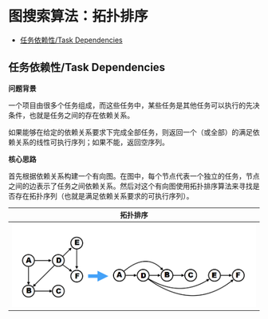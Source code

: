 # 图搜索算法：拓扑排序

- [任务依赖性/Task Dependencies](#Task_Dependencies)

## 任务依赖性/Task Dependencies <a name="Task_Dependencies"></a>

**问题背景**

一个项目由很多个任务组成，而这些任务中，某些任务是其他任务可以执行的先决条件，也就是任务之间的存在依赖关系。

如果能够在给定的依赖关系要求下完成全部任务，则返回一个（或全部）的满足依赖关系的线性可执行序列；如果不能，返回空序列。

**核心思路**

首先根据依赖关系构建一个有向图。在图中，每个节点代表一个独立的任务，节点之间的边表示了任务之间依赖关系。然后对这个有向图使用拓扑排序算法来寻找是否存在拓扑序列（也就是满足依赖关系要求的可执行序列）。

|拓扑排序|
|---|
|<img src="https://github.com/TBD2021/Salt-and-Computer-Science/blob/main/Algorithms/img/TopologicalSort1.png" width=600px>|
